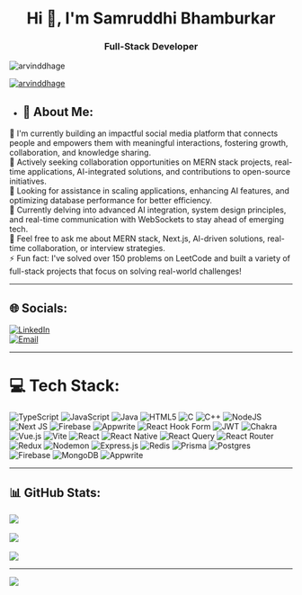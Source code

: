 <h1 align="center">Hi 👋, I'm Samruddhi Bhamburkar</h1>
<h3 align="center">Full-Stack Developer</h3>

<p align="left"> <img src="https://komarev.com/ghpvc/?username=arvinddhage&label=Profile%20views&color=0e75b6&style=flat" alt="arvinddhage" /> </p>

<p align="left"> <a href="https://github.com/ryo-ma/github-profile-trophy"><img src="https://github-profile-trophy.vercel.app/?username=arvinddhage" alt="arvinddhage" /></a> </p>

- ## 💫 About Me:
🔭 I'm currently building an impactful social media platform that connects people and empowers them with meaningful interactions, fostering growth, collaboration, and knowledge sharing.<br>
🚧 Actively seeking collaboration opportunities on MERN stack projects, real-time applications, AI-integrated solutions, and contributions to open-source initiatives.<br>
🤝 Looking for assistance in scaling applications, enhancing AI features, and optimizing database performance for better efficiency.<br>
🌱 Currently delving into advanced AI integration, system design principles, and real-time communication with WebSockets to stay ahead of emerging tech.<br>
💬 Feel free to ask me about MERN stack, Next.js, AI-driven solutions, real-time collaboration, or interview strategies.<br>
⚡ Fun fact: I've solved over 150 problems on LeetCode and built a variety of full-stack projects that focus on solving real-world challenges!


---

## 🌐 Socials:
[![LinkedIn](https://img.shields.io/badge/LinkedIn-%230077B5.svg?logo=linkedin&logoColor=white)](https://www.linkedin.com/in/samruddhi-bhamburkar-0a53712b9/)  
[![Email](https://img.shields.io/badge/Email-D14836?logo=gmail&logoColor=white)](mailto:samruddhibhamburkar34@gmail.com)  

---

# 💻 Tech Stack:
![TypeScript](https://img.shields.io/badge/typescript-%23007ACC.svg?style=for-the-badge&logo=typescript&logoColor=white) ![JavaScript](https://img.shields.io/badge/javascript-%23323330.svg?style=for-the-badge&logo=javascript&logoColor=%23F7DF1E) ![Java](https://img.shields.io/badge/java-%23ED8B00.svg?style=for-the-badge&logo=openjdk&logoColor=white) ![HTML5](https://img.shields.io/badge/html5-%23E34F26.svg?style=for-the-badge&logo=html5&logoColor=white) ![C](https://img.shields.io/badge/c-%2300599C.svg?style=for-the-badge&logo=c&logoColor=white) ![C++](https://img.shields.io/badge/c++-%2300599C.svg?style=for-the-badge&logo=c%2B%2B&logoColor=white) ![NodeJS](https://img.shields.io/badge/node.js-6DA55F?style=for-the-badge&logo=node.js&logoColor=white) ![Next JS](https://img.shields.io/badge/Next-black?style=for-the-badge&logo=next.js&logoColor=white) ![Firebase](https://img.shields.io/badge/firebase-%23039BE5.svg?style=for-the-badge&logo=firebase) ![Appwrite](https://img.shields.io/badge/Appwrite-%23FD366E.svg?style=for-the-badge&logo=appwrite&logoColor=white) ![React Hook Form](https://img.shields.io/badge/React%20Hook%20Form-%23EC5990.svg?style=for-the-badge&logo=reacthookform&logoColor=white) ![JWT](https://img.shields.io/badge/JWT-black?style=for-the-badge&logo=JSON%20web%20tokens) ![Chakra](https://img.shields.io/badge/chakra-%234ED1C5.svg?style=for-the-badge&logo=chakraui&logoColor=white) ![Vue.js](https://img.shields.io/badge/vue.js-%2335495e.svg?style=for-the-badge&logo=vuedotjs&logoColor=%234FC08D) ![Vite](https://img.shields.io/badge/vite-%23646CFF.svg?style=for-the-badge&logo=vite&logoColor=white) ![React](https://img.shields.io/badge/react-%2320232a.svg?style=for-the-badge&logo=react&logoColor=%2361DAFB) ![React Native](https://img.shields.io/badge/react_native-%2320232a.svg?style=for-the-badge&logo=react&logoColor=%2361DAFB) ![React Query](https://img.shields.io/badge/-React%20Query-FF4154?style=for-the-badge&logo=react%20query&logoColor=white) ![React Router](https://img.shields.io/badge/React_Router-CA4245?style=for-the-badge&logo=react-router&logoColor=white) ![Redux](https://img.shields.io/badge/redux-%23593d88.svg?style=for-the-badge&logo=redux&logoColor=white) ![Nodemon](https://img.shields.io/badge/NODEMON-%23323330.svg?style=for-the-badge&logo=nodemon&logoColor=%BBDEAD) ![Express.js](https://img.shields.io/badge/express.js-%23404d59.svg?style=for-the-badge&logo=express&logoColor=%2361DAFB) ![Redis](https://img.shields.io/badge/redis-%23DD0031.svg?style=for-the-badge&logo=redis&logoColor=white) ![Prisma](https://img.shields.io/badge/Prisma-3982CE?style=for-the-badge&logo=Prisma&logoColor=white) ![Postgres](https://img.shields.io/badge/postgres-%23316192.svg?style=for-the-badge&logo=postgresql&logoColor=white) ![Firebase](https://img.shields.io/badge/firebase-a08021?style=for-the-badge&logo=firebase&logoColor=ffcd34) ![MongoDB](https://img.shields.io/badge/MongoDB-%234ea94b.svg?style=for-the-badge&logo=mongodb&logoColor=white) ![Appwrite](https://img.shields.io/badge/Appwrite-%23FD366E.svg?style=for-the-badge&logo=appwrite&logoColor=white)


---

## 📊 GitHub Stats:
![](https://github-readme-stats.vercel.app/api?username=samruddhi-bhamburkar&theme=dark&hide_border=false&include_all_commits=false&count_private=false)<br/>  
![](https://github-readme-streak-stats.herokuapp.com/?user=samruddhi-bhamburkar&theme=dark&hide_border=false)<br/>  
![](https://github-readme-stats.vercel.app/api/top-langs/?username=samruddhi-bhamburkar&theme=dark&hide_border=false&include_all_commits=false&count_private=false&layout=compact)

---

[![](https://visitcount.itsvg.in/api?id=samruddhi-bhamburkar&icon=0&color=0)](https://visitcount.itsvg.in)

<!-- Proudly created with GPRM ( https://gprm.itsvg.in ) -->
